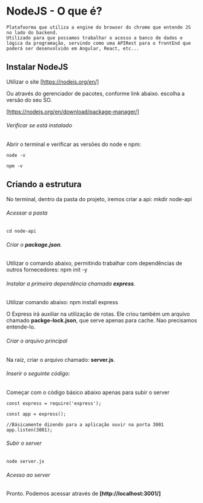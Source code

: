 # NodeJS - O que é?
    Platafoorma que utiliza a engine do browser do chrome que entende JS no lado do backend.
    Utilizado para que possamos trabalhar o acesso a banco de dados e lógica da programação, servindo como uma APIRest para o frontEnd que poderá ser desenvolvido em Angular, React, etc...

## Instalar NodeJS
Utilizar o site [https://nodejs.org/en/]

Ou através do gerenciador de pacotes, conforme link abaixo. escolha a versão do seu SO.

[https://nodejs.org/en/download/package-manager/]

###### Verificar se está instalado

Abrir o terminal e verificar as versões do node e npm: 
    
    node -v

    npm -v
    

## Criando a estrutura
No terminal, dentro da pasta do projeto, iremos criar a api:
    mkdir node-api

###### Acessar a pasta
    cd node-api

###### Criar o **package.json**.
Utilizar o comando abaixo, permitindo trabalhar com dependências de outros fornecedores:
    npm init -y

###### Instalar a primeira dependência chamada **express**.
Utilizar comando abaixo:
    npm install express

O Express irá auxiliar na utilização de rotas.
Ele criou também um arquivo chamado **packge-lock.json**, que serve apenas para cache. Nao precisamos entende-lo.

###### Criar o arquivo principal 
Na raiz, criar o arquivo chamado: **server.js**.

###### Inserir o seguinte código: 
Começar com o código básico abaixo apenas para subir o server

    const express = require('express');

    const app = express();

    //Básicamente dizendo para a aplicação ouvir na porta 3001
    app.listen(3001);

###### Subir o server
    node server.js

###### Acesso ao server
Pronto. Podemos acessar através de **[http://localhost:3001/]**


    